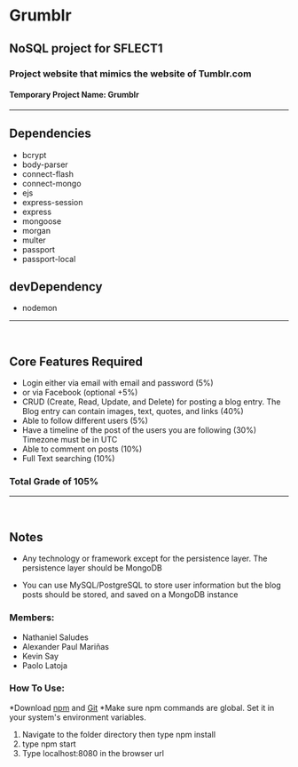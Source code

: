 # Grumblr

## NoSQL project for SFLECT1

### Project website that mimics the website of Tumblr.com

#### Temporary Project Name: Grumblr

---

## Dependencies
* bcrypt
* body-parser
* connect-flash
* connect-mongo
* ejs
* express-session
* express
* mongoose
* morgan
* multer
* passport
* passport-local

## devDependency

* nodemon

---

<br/>

## Core Features Required

* Login either via email with email and password (5%)
* or via Facebook (optional +5%)
* CRUD (Create, Read, Update, and Delete) for posting a blog entry. The Blog entry can contain
  images, text, quotes, and links (40%)
* Able to follow different users (5%)
* Have a timeline of the post of the users you are following (30%) Timezone must be in UTC
* Able to comment on posts (10%)
* Full Text searching (10%)

### Total Grade of 105%

---

<br/>

## Notes

* Any technology or framework except for the persistence layer.
  The persistence layer should be MongoDB

* You can use MySQL/PostgreSQL to store user information but the blog posts
  should be stored, and saved on a MongoDB instance

### Members:

* Nathaniel Saludes
* Alexander Paul Mariñas
* Kevin Say
* Paolo Latoja

### How To Use:

*Download [npm](https://www.npmjs.com/get-npm) and [Git](https://git-scm.com/)
*Make sure npm commands are global. Set it in your system's environment variables.

1. Navigate to the folder directory then type npm install
1. type npm start
1. Type localhost:8080 in the browser url
